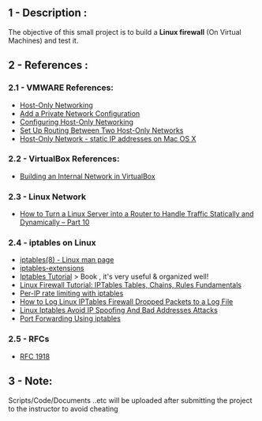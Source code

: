 ## 1 - Description :
The objective of this small project is to build a **Linux firewall** (On Virtual Machines) and test it.

## 2 - References :
### 2.1 - VMWARE References:
- [Host-Only Networking ](https://www.vmware.com/support/ws5/doc/ws_net_configurations_hostonly.html)
- [Add a Private Network Configuration](https://pubs.vmware.com/fusion-5/index.jsp?topic=%2Fcom.vmware.fusion.help.doc%2FGUID-DEB1FB99-0E44-4AAA-9693-6C2687098F13.html)
- [Configuring Host-Only Networking](https://pubs.vmware.com/workstation-9/index.jsp?topic=%2Fcom.vmware.ws.using.doc%2FGUID-93BDF7F1-D2E4-42CE-80EA-4E305337D2FC.html)
- [Set Up Routing Between Two Host-Only Networks](https://pubs.vmware.com/workstation-9/index.jsp?topic=%2Fcom.vmware.ws.using.doc%2FGUID-87995B4F-5945-4AF8-86D1-1003DDEFCF25.html)
- [Host-Only Network - static IP addresses on Mac OS X](https://gist.github.com/aelkz/ae15e9b281ea2d8b0454ab86b21e84e9)

### 2.2 - VirtualBox References:
- [Building an Internal Network in VirtualBox](https://sandilands.info/sgordon/building-internal-network-virtualbox)

### 2.3 - Linux Network
- [How to Turn a Linux Server into a Router to Handle Traffic Statically and Dynamically – Part 10](https://www.tecmint.com/setup-linux-as-router/)

### 2.4 - iptables on Linux 
- [iptables(8) - Linux man page](https://linux.die.net/man/8/iptables)
- [iptables-extensions](http://ipset.netfilter.org/iptables-extensions.man.html)
- [Iptables Tutorial](http://homes.di.unimi.it/sisop/qemu/iptables-tutorial.pdf) > Book , it's very useful & organized well!
- [Linux Firewall Tutorial: IPTables Tables, Chains, Rules Fundamentals](https://www.thegeekstuff.com/2011/01/iptables-fundamentals/)
- [Per-IP rate limiting with iptables](https://making.pusher.com/per-ip-rate-limiting-with-iptables/)
- [How to Log Linux IPTables Firewall Dropped Packets to a Log File](https://www.thegeekstuff.com/2012/08/iptables-log-packets/)
- [Linux Iptables Avoid IP Spoofing And Bad Addresses Attacks](https://www.cyberciti.biz/tips/linux-iptables-8-how-to-avoid-spoofing-and-bad-addresses-attack.html)
- [Port Forwarding Using iptables](https://www.systutorials.com/port-forwarding-using-iptables/)

### 2.5 - RFCs
- [RFC 1918](https://tools.ietf.org/html/rfc1918)


## 3 - Note: 
Scripts/Code/Documents ..etc will be uploaded after submitting the project to the instructor to avoid cheating



